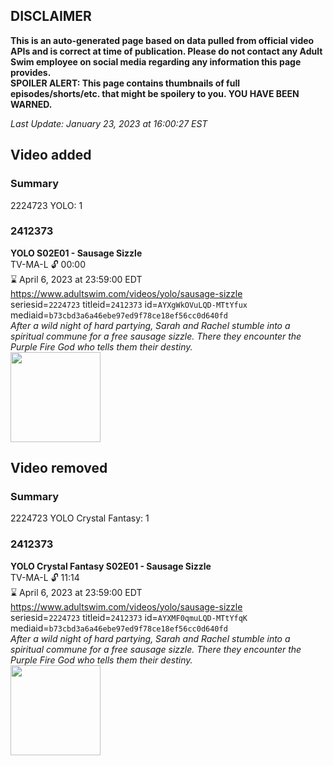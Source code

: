 ## DISCLAIMER
**This is an auto-generated page based on data pulled from official video APIs and is correct at time of publication. Please do not contact any Adult Swim employee on social media regarding any information this page provides.**  
**SPOILER ALERT: This page contains thumbnails of full episodes/shorts/etc. that might be spoilery to you. YOU HAVE BEEN WARNED.**  

_Last Update: January 23, 2023 at 16:00:27 EST_
## Video added
### Summary
2224723 YOLO: 1  
### 2412373
**YOLO S02E01 - Sausage Sizzle**  
TV-MA-L 🔓 00:00  
⌛ April 6, 2023 at 23:59:00 EDT  
https://www.adultswim.com/videos/yolo/sausage-sizzle  
seriesid=`2224723` titleid=`2412373` id=`AYXgWkOVuLQD-MTtYfux` mediaid=`b73cbd3a6a46ebe97ed9f78ce18ef56cc0d640fd`  
_After a wild night of hard partying, Sarah and Rachel stumble into a spiritual commune for a free sausage sizzle. There they encounter the Purple Fire God who tells them their destiny._  
<a href="https://media.cdn.adultswim.com/uploads/20230123/thumbnails/2_231231537173-YOLO201Still001tiny.png"><img src="https://media.cdn.adultswim.com/uploads/20230123/thumbnails/2_231231537173-YOLO201Still001tiny.png" height="144px" /></a>
## Video removed
### Summary
2224723 YOLO Crystal Fantasy: 1  
### 2412373
**YOLO Crystal Fantasy S02E01 - Sausage Sizzle**  
TV-MA-L 🔓 11:14  
⌛ April 6, 2023 at 23:59:00 EDT  
https://www.adultswim.com/videos/yolo/sausage-sizzle  
seriesid=`2224723` titleid=`2412373` id=`AYXMF0qmuLQD-MTtYfqK` mediaid=`b73cbd3a6a46ebe97ed9f78ce18ef56cc0d640fd`  
_After a wild night of hard partying, Sarah and Rachel stumble into a spiritual commune for a free sausage sizzle. There they encounter the Purple Fire God who tells them their destiny._  
<a href="https://media.cdn.adultswim.com/uploads/20230120/thumbnails/2_23120181579-YOLO201Still001.png"><img src="https://media.cdn.adultswim.com/uploads/20230120/thumbnails/2_23120181579-YOLO201Still001.png" height="144px" /></a>
